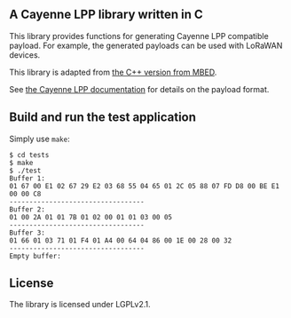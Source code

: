 ## A Cayenne LPP library written in C

This library provides functions for generating Cayenne LPP compatible payload.
For example, the generated payloads can be used with LoRaWAN devices.

This library is adapted from
[the C++ version from MBED](https://developer.mbed.org/teams/myDevicesIoT/code/Cayenne-LPP/).

See [the Cayenne LPP documentation](https://mydevices.com/cayenne/docs_stage/lora/#lora-cayenne-low-power-payload)
for details on the payload format.

## Build and run the test application

Simply use `make`:

    $ cd tests
    $ make
    $ ./test
    Buffer 1:
    01 67 00 E1 02 67 29 E2 03 68 55 04 65 01 2C 05 88 07 FD D8 00 BE E1 00 00 C8
    ----------------------------------
    Buffer 2:
    01 00 2A 01 01 7B 01 02 00 01 01 03 00 05
    ----------------------------------
    Buffer 3:
    01 66 01 03 71 01 F4 01 A4 00 64 04 86 00 1E 00 28 00 32
    ----------------------------------
    Empty buffer:

## License

The library is licensed under LGPLv2.1.
